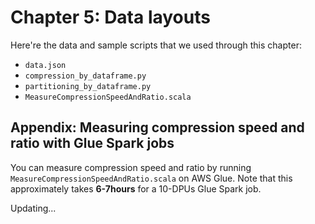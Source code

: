 # Chapter 5: Data layouts

Here're the data and sample scripts that we used through this chapter:
* `data.json`
* `compression_by_dataframe.py`
* `partitioning_by_dataframe.py`
* `MeasureCompressionSpeedAndRatio.scala`

## Appendix: Measuring compression speed and ratio with Glue Spark jobs
You can measure compression speed and ratio by running `MeasureCompressionSpeedAndRatio.scala` on AWS Glue. Note that this approximately takes **6-7hours** for a 10-DPUs Glue Spark job.

Updating...
